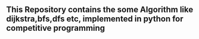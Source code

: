 ## This Repository contains the some Algorithm like dijkstra,bfs,dfs etc, implemented in python for competitive programming


